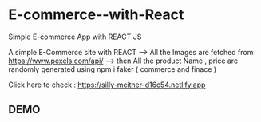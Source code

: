 # E-commerce--with-React
Simple E-commerce App with REACT JS 

A simple E-Commerce site with REACT 
   --> All the Images are fetched from https://www.pexels.com/api/ 
   --> then All the product Name , price are randomly generated using npm i faker ( commerce and finace ) 
 
 Click here to check : https://silly-meitner-d16c54.netlify.app
 
 DEMO
 -
 
 
